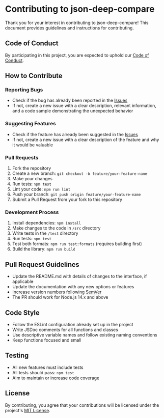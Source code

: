# Contributing to json-deep-compare

Thank you for your interest in contributing to json-deep-compare! This document provides guidelines and instructions for contributing.

## Code of Conduct

By participating in this project, you are expected to uphold our [Code of Conduct](./CODE_OF_CONDUCT.md).

## How to Contribute

### Reporting Bugs

- Check if the bug has already been reported in the [Issues](https://github.com/ashmeetsehgal/json-deep-compare/issues)
- If not, create a new issue with a clear description, relevant information, and a code sample demonstrating the unexpected behavior

### Suggesting Features

- Check if the feature has already been suggested in the [Issues](https://github.com/ashmeetsehgal/json-deep-compare/issues)
- If not, create a new issue with a clear description of the feature and why it would be valuable

### Pull Requests

1. Fork the repository
2. Create a new branch: `git checkout -b feature/your-feature-name`
3. Make your changes
4. Run tests: `npm test`
5. Lint your code: `npm run lint`
6. Push your branch: `git push origin feature/your-feature-name`
7. Submit a Pull Request from your fork to this repository

### Development Process

1. Install dependencies: `npm install`
2. Make changes to the code in `/src` directory
3. Write tests in the `/test` directory
4. Run tests: `npm test`
5. Test both formats: `npm run test:formats` (requires building first)
6. Build the library: `npm run build`

## Pull Request Guidelines

- Update the README.md with details of changes to the interface, if applicable
- Update the documentation with any new options or features
- Increase version numbers following [SemVer](http://semver.org/)
- The PR should work for Node.js 14.x and above

## Code Style

- Follow the ESLint configuration already set up in the project
- Write JSDoc comments for all functions and classes
- Use descriptive variable names and follow existing naming conventions
- Keep functions focused and small

## Testing

- All new features must include tests
- All tests should pass: `npm test`
- Aim to maintain or increase code coverage

## License

By contributing, you agree that your contributions will be licensed under the project's [MIT License](./LICENSE).